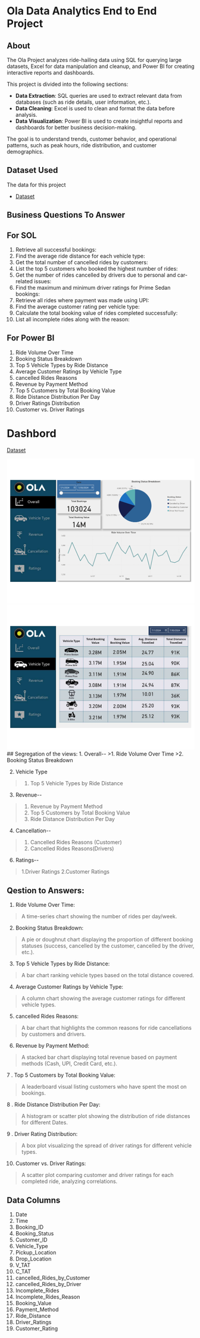 # Ola Data Analytics End to End Project 

## About
The Ola Project analyzes ride-hailing data using SQL for querying large datasets, Excel for data manipulation and cleanup, and Power BI for creating interactive reports and dashboards.

This project is divided into the following sections:
- **Data Extraction**: SQL queries are used to extract relevant data from databases (such as ride details, user information, etc.).
- **Data Cleaning**: Excel is used to clean and format the data before analysis.
- **Data Visualization**: Power BI is used to create insightful reports and dashboards for better business decision-making.

The goal is to understand trends, customer behavior, and operational patterns, such as peak hours, ride distribution, and customer demographics.
## Dataset Used
The data for this project 
- <a href = "https://github.com/Anjalikumariyes/Ola-Data-Analyst-Project/blob/main/Ola-data-file.xlsx"> Dataset</a>
## Business Questions To Answer
## For SOL 
 1. Retrieve all successful bookings:
 2. Find the average ride distance for each vehicle type:
 3. Get the total number of cancelled rides by customers:
 4. List the top 5 customers who booked the highest number of rides:
 5. Get the number of rides cancelled by drivers due to personal and car-related issues:
 6. Find the maximum and minimum driver ratings for Prime Sedan bookings:
 7. Retrieve all rides where payment was made using UPI:
 8. Find the average customer rating per vehicle type:
 9. Calculate the total booking value of rides completed successfully:
 10. List all incomplete rides along with the reason:
 ## For Power BI 
 1. Ride Volume Over Time
 2. Booking Status Breakdown
 3. Top 5 Vehicle Types by Ride Distance
 4. Average Customer Ratings by Vehicle Type
 5. cancelled Rides Reasons
 6. Revenue by Payment Method
 7. Top 5 Customers by Total Booking Value
 8. Ride Distance Distribution Per Day
 9. Driver Ratings Distribution
 10. Customer vs. Driver Ratings

# Dashbord
 <a href = "https://github.com/Anjalikumariyes/Ola-Data-Analyst-Project/blob/main/Ola-data-file.xlsx"> Dataset</a>

 <img src = "https://github.com/Anjalikumariyes/Ola-Data-Analyst-Project/blob/main/Ola_Report-Overall.pdf" alt="ola_report">
  <img src = "https://github.com/Anjalikumariyes/Ola-Data-Analyst-Project/blob/main/Ola__Report-Vehicle_Type.pdf" alt="ola_report">
## Segregation of the views:
 1. Overall--
 >1. Ride Volume Over Time
 >2. Booking Status Breakdown
 
 2. Vehicle Type
 >1. Top 5 Vehicle Types by Ride Distance

 3. Revenue--
 >1. Revenue by Payment Method
 >2. Top 5 Customers by Total Booking Value
 >3. Ride Distance Distribution Per Day
 
 4. Cancellation--
 >1. Cancelled Rides Reasons (Customer)
 >2. Cancelled Rides Reasons(Drivers)

 6. Ratings--
 >1.Driver Ratings
 >2.Customer Ratings

 ##  Qestion to Answers:
 1. Ride Volume Over Time:
 > A time-series chart showing the number of rides per day/week.

 2. Booking Status Breakdown:
 > A pie or doughnut chart displaying the proportion of different
    booking statuses (success, cancelled by the customer, cancelled by the driver, etc.).
 
 3. Top 5 Vehicle Types by Ride Distance:
 > A bar chart ranking vehicle types based on the total distance covered.

 4. Average Customer Ratings by Vehicle Type:
 > A column chart showing the average customer ratings for different vehicle types.
 
 5. cancelled Rides Reasons:
 > A bar chart that highlights the common reasons for ride cancellations by customers and drivers.
 
 6. Revenue by Payment Method:
 > A stacked bar chart displaying total revenue based on payment methods (Cash, UPI, Credit Card, etc.).
 
 7 . Top 5 Customers by Total Booking Value:
 > A leaderboard visual listing customers who have spent the most on bookings.
 
 8 . Ride Distance Distribution Per Day:
 > A histogram or scatter plot showing the distribution of ride distances for different Dates.

 9 . Driver Rating Distribution:
 > A box plot visualizing the spread of driver ratings for different vehicle types.

 10. Customer vs. Driver Ratings:
 > A scatter plot comparing customer and driver ratings for each completed ride, analyzing correlations.
     
 ## Data Columns
 1. Date
 2. Time
 3. Booking_ID
 4. Booking_Status
 5. Customer_ID
 6. Vehicle_Type
 7. Pickup_Location
 8. Drop_Location
 9. V_TAT
 10. C_TAT
 11. cancelled_Rides_by_Customer
 12. cancelled_Rides_by_Driver
 13. Incomplete_Rides
 14. Incomplete_Rides_Reason
 15. Booking_Value
 16. Payment_Method
 17. Ride_Distance
 18. Driver_Ratings
 19. Customer_Rating
